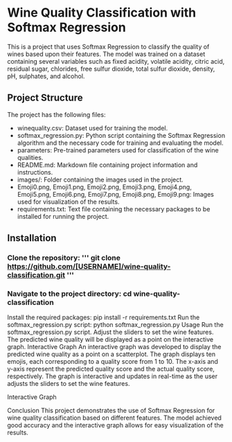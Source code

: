 # Wine Quality Classification with Softmax Regression
This is a project that uses Softmax Regression to classify the quality of wines based upon their features. The model was trained on a dataset containing several variables such as fixed acidity, volatile acidity, citric acid, residual sugar, chlorides, free sulfur dioxide, total sulfur dioxide, density, pH, sulphates, and alcohol.

## Project Structure
The project has the following files:

- winequality.csv: Dataset used for training the model.
- softmax_regression.py: Python script containing the Softmax Regression algorithm and the necessary code for training and evaluating the model.
- parameters: Pre-trained parameters used for classification of the wine qualities.
- README.md: Markdown file containing project information and instructions.
- images/: Folder containing the images used in the project.
- Emoji0.png, Emoji1.png, Emoji2.png, Emoji3.png, Emoji4.png, Emoji5.png, Emoji6.png, Emoji7.png, Emoji8.png, Emoji9.png: Images used for visualization of the results.
- requirements.txt: Text file containing the necessary packages to be installed for running the project.

## Installation
### Clone the repository: ''' git clone https://github.com/[USERNAME]/wine-quality-classification.git '''

### Navigate to the project directory: cd wine-quality-classification
Install the required packages: pip install -r requirements.txt
Run the softmax_regression.py script: python softmax_regression.py
Usage
Run the softmax_regression.py script.
Adjust the sliders to set the wine features.
The predicted wine quality will be displayed as a point on the interactive graph.
Interactive Graph
An interactive graph was developed to display the predicted wine quality as a point on a scatterplot. The graph displays ten emojis, each corresponding to a quality score from 1 to 10. The x-axis and y-axis represent the predicted quality score and the actual quality score, respectively. The graph is interactive and updates in real-time as the user adjusts the sliders to set the wine features.

Interactive Graph

Conclusion
This project demonstrates the use of Softmax Regression for wine quality classification based on different features. The model achieved good accuracy and the interactive graph allows for easy visualization of the results.

